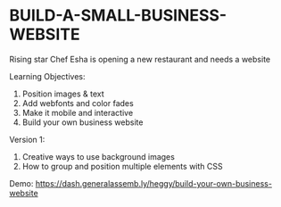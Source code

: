 # BUILD-A-SMALL-BUSINESS-WEBSITE
Rising star Chef Esha is opening a new restaurant and needs a website

Learning Objectives:
1) Position images & text
2) Add webfonts and color fades
3) Make it mobile and interactive
4) Build your own business website

Version 1:
1) Creative ways to use background images
2) How to group and position multiple elements with CSS

Demo: https://dash.generalassemb.ly/heggy/build-your-own-business-website